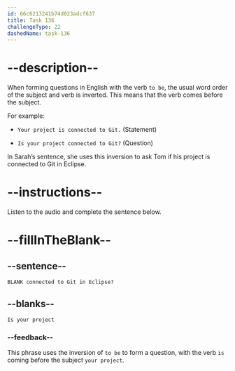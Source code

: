 ```yaml
---
id: 66c6213241b74d023adcf637
title: Task 136
challengeType: 22
dashedName: task-136
---
```


<!-- Audio Reference:
Sarah: Is your project connected to Git in Eclipse? -->

# --description--

When forming questions in English with the verb `to be`, the usual word order of the subject and verb is inverted. This means that the verb comes before the subject. 

For example:

- `Your project is connected to Git.` (Statement)

- `Is your project connected to Git?` (Question)

In Sarah’s sentence, she uses this inversion to ask Tom if his project is connected to Git in Eclipse.

# --instructions--

Listen to the audio and complete the sentence below.

# --fillInTheBlank--

## --sentence--

`BLANK connected to Git in Eclipse?`

## --blanks--

`Is your project`

### --feedback--

This phrase uses the inversion of `to be` to form a question, with the verb `is` coming before the subject `your project`.
